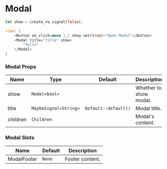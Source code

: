 # Modal

```rust demo
let show = create_rw_signal(false);

view! {
    <Button on_click=move |_| show.set(true)>"Open Modal"</Button>
    <Modal title="title" show>
        "hello"
    </Modal>
}
```

### Modal Props

| Name     | Type                  | Default              | Description            |
| -------- | --------------------- | -------------------- | ---------------------- |
| show     | `Model<bool>`   |                      | Whether to show modal. |
| title    | `MaybeSignal<String>` | `Default::default()` | Modal title.           |
| children | `Children`            |                      | Modal's content.       |

### Modal Slots

| Name        | Default | Description     |
| ----------- | ------- | --------------- |
| ModalFooter | `None`  | Footer content. |
